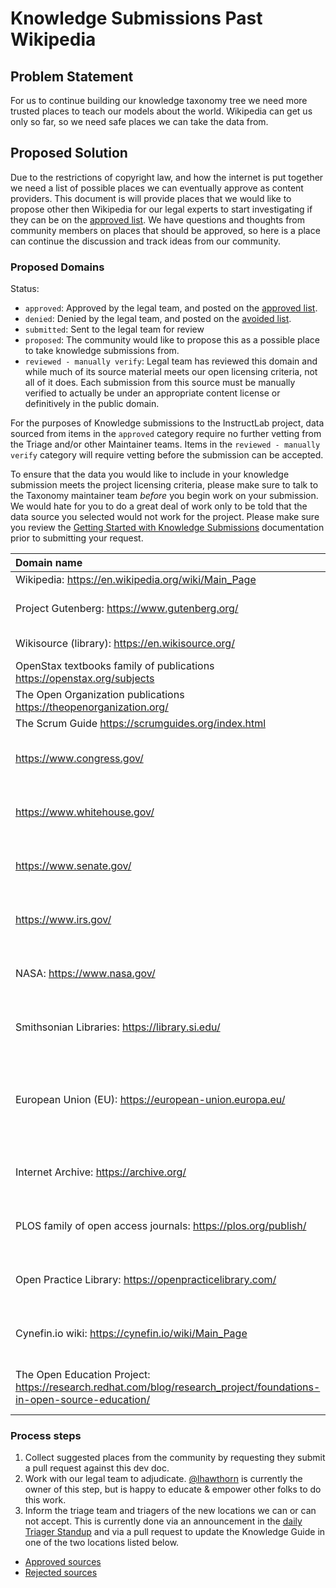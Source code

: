 # Knowledge Submissions Past Wikipedia

## Problem Statement

For us to continue building our knowledge taxonomy tree we need more trusted places to
teach our models about the world. Wikipedia can get us only so far, so we need safe
places we can take the data from.

## Proposed Solution

Due to the restrictions of copyright law, and how the internet is put together
we need a list of possible places we can eventually approve as content providers.
This document is will provide places that we would like to propose other then
Wikipedia for our legal experts to start investigating if they can be
on the [approved list][approved]. We have questions and thoughts from
community members on places that should be approved, so here is a place
can continue the discussion and track ideas from our community.

### Proposed Domains

Status:

- `approved`: Approved by the legal team, and posted on the [approved list][approved].
- `denied`: Denied by the legal team, and posted on the [avoided list][avoided].
- `submitted`: Sent to the legal team for review
- `proposed`: The community would like to propose this as a possible place to take knowledge submissions from.
- `reviewed - manually verify`: Legal team has reviewed this domain and while much of its source material meets our open licensing criteria, not all of it does. Each submission from this source must be manually verified to actually be under an appropriate content license or definitively in the public domain.

For the purposes of Knowledge submissions to the InstructLab project, data sourced from items in the `approved` category require no further vetting from the Triage and/or other Maintainer teams. Items in the `reviewed - manually verify` category will require vetting before the submission can be accepted.

To ensure that the data you would like to include in your knowledge submission meets the project licensing criteria, please make sure to talk to the Taxonomy maintainer team *before* you begin work on your submission. We would hate for you to do a great deal of work only to be told that the data source you selected would not work for the project. Please make sure you review the [Getting Started with Knowledge Submissions](https://github.com/instructlab/taxonomy?tab=readme-ov-file#getting-started-with-knowledge-contributions) documentation prior to submitting your request.

| Domain name | Status | Notes |
| :--  | :--  | :-- |
| Wikipedia: <https://en.wikipedia.org/wiki/Main_Page> | approved | |
| Project Gutenberg: <https://www.gutenberg.org/> | approved | Pre-1927 works; public domain under US copyright law |
| Wikisource (library): <https://en.wikisource.org/> | approved | "free library that anyone can improve" |
| OpenStax textbooks family of publications <https://openstax.org/subjects> | approved | |
| The Open Organization publications <https://theopenorganization.org/> | approved | |
| The Scrum Guide <https://scrumguides.org/index.html> | approved | |
| <https://www.congress.gov/> | reviewed - manually verify | |
| <https://www.whitehouse.gov/> | reviewed - manually verify | |
| <https://www.senate.gov/> | reviewed - manually verify | |
| <https://www.irs.gov/> | reviewed - manually verify| |
| NASA: <https://www.nasa.gov/> | reviewed - manually verify | See guidelines: <https://www.nasa.gov/nasa-brand-center/images-and-media/> |
| Smithsonian Libraries: <https://library.si.edu/>| reviewed - manually verify | For any material marked \"No Copyright - United States" or "CC0" as described here: <https://library.si.edu/copyright> |
| European Union (EU): <https://european-union.europa.eu/> | reviewed - manually verify | Specifically documents submitted under "public registrars": <https://european-union.europa.eu/principles-countries-history/principles-and-values/access-information_en> |
| Internet Archive: <https://archive.org/> | reviewed - manually verify | Pre-1927 works; public domain under US copyright law |
| PLOS family of open access journals: <https://plos.org/publish/> | reviewed - manually verify  | |
| Open Practice Library: <https://openpracticelibrary.com/>  | reviewed - manually verify  | |
| Cynefin.io wiki: <https://cynefin.io/wiki/Main_Page>  | reviewed - manually verify  | |
| The Open Education Project: <https://research.redhat.com/blog/research_project/foundations-in-open-source-education/>  | reviewed - manually verify  | |

### Process steps

1. Collect suggested places from the community by requesting they submit a pull request against this dev doc.
1. Work with our legal team to adjudicate. [@lhawthorn](https://github.com/lhawthorn) is currently the owner of this step, but is happy to educate & empower other folks to do this work.
1. Inform the triage team and triagers of the new locations we can or can not accept. This is currently done via an announcement in the [daily Triager Standup](https://github.com/instructlab/community/blob/main/Collaboration.md#triager-standup) and via a pull request to update the Knowledge Guide in one of the two locations listed below.

- [Approved sources][approved]
- [Rejected sources][avoided]

[approved]: https://github.com/instructlab/taxonomy/blob/main/docs/KNOWLEDGE_GUIDE.md#accepted-knowledge
[avoided]: https://github.com/instructlab/taxonomy/blob/main/docs/KNOWLEDGE_GUIDE.md#avoid-these-topics

